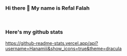 ### Hi there 👋 My name is Refal Falah
<br>

### Here's my github stats
https://github-readme-stats.vercel.app/api?username=Hanamiii&show_icons=true&theme=dracula


<!--
**Hanamiii/Hanamiii** is a ✨ _special_ ✨ repository because its `README.md` (this file) appears on your GitHub profile.

Here are some ideas to get you started:

- 🔭 I’m currently working on ...
- 🌱 I’m currently learning ...
- 👯 I’m looking to collaborate on ...
- 🤔 I’m looking for help with ...
- 💬 Ask me about ...
- 📫 How to reach me: ...
- 😄 Pronouns: ...
- ⚡ Fun fact: ...
-->
